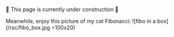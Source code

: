 🚧 This page is currently under construction 🚧

Meanwhile, enjoy this picture of my cat Fibonacci:
![fibo in a box](/rsc/fibo_box.jpg =100x20)

